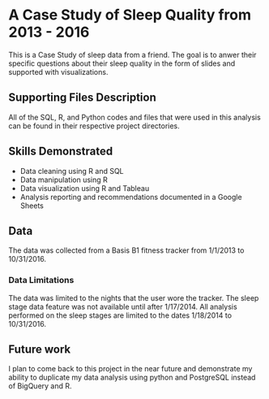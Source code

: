 # A Case Study of Sleep Quality from 2013 - 2016
This is a Case Study of sleep data from a friend. The goal is to anwer their specific questions about their sleep quality in the form of slides and supported with visualizations.


## Supporting Files Description
All of the SQL, R, and Python codes and files that were used in this analysis can be found in their respective project directories. 


## Skills Demonstrated
- Data cleaning using R and SQL
- Data manipulation using R
- Data visualization using R and Tableau
- Analysis reporting and recommendations documented in a Google Sheets

## Data 
The data was collected from a Basis B1 fitness tracker from 1/1/2013 to 10/31/2016.

### Data Limitations
The data was limited to the nights that the user wore the tracker. 
The sleep stage data feature was not available until after 1/17/2014. All analysis performed on the sleep stages are limited to the dates 1/18/2014 to 10/31/2016.


## Future work
I plan to come back to this project in the near future and demonstrate my ability to duplicate my data analysis using python and PostgreSQL instead of BigQuery and R.
